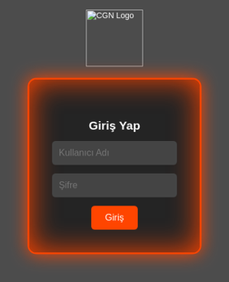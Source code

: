 <!DOCTYPE html>
<html lang="tr">
<head>
<meta charset="UTF-8">
<title>TürkGamerTR</title>
<style>
*{margin:0;padding:0;box-sizing:border-box;}
body,html{height:100%;font-family:Arial,sans-serif;background:url('https://seeklogo.com/images/C/cgn-logo-343599F0BA-seeklogo.com.png') center/cover no-repeat fixed;color:white;overflow-x:hidden;}
#login-screen{position:fixed;top:0;left:0;width:100%;height:100%;display:flex;flex-direction:column;justify-content:center;align-items:center;background:rgba(0,0,0,0.7);z-index:100;}
#login-box{background:rgba(34,34,34,0.95);padding:40px;border-radius:15px;text-align:center;border:3px solid #ff4500;box-shadow:0 0 30px #ff4500,0 0 50px #ff4500 inset;}
#login-box input{display:block;margin:15px auto;padding:12px;border-radius:6px;border:none;width:220px;background:#444;color:white;font-size:16px;}
#login-box button{padding:12px 25px;border:none;background:#ff4500;color:white;border-radius:6px;cursor:pointer;font-size:16px;}
#login-box button:hover{background:#ff7f50;}
#site{display:none;opacity:0;transition:opacity 0.5s ease;}
header{background:rgba(34,34,34,0.95);padding:12px;text-align:center;}
header img{height:60px;}
nav{background:rgba(51,51,51,0.95);padding:10px;text-align:center;}
nav a{text-decoration:none;font-weight:bold;margin:0 10px;color:white;transition:0.3s;}
nav a:hover{color:#ff4500;}
main{display:flex;flex-wrap:wrap;margin:20px;gap:20px;}
section{flex:3;min-width:250px;background:rgba(26,26,26,0.85);padding:20px;border-radius:12px;box-shadow:0 0 20px #ff4500;position:relative;overflow:hidden;}
aside{flex:1;min-width:200px;background:rgba(26,26,26,0.85);padding:20px;border-radius:12px;box-shadow:0 0 20px #ff4500;height:fit-content;}
#game-slider{position:relative;width:100%;height:250px;margin-top:20px;overflow:hidden;border-radius:12px;}
#game-slider img{position:absolute;width:100%;height:100%;object-fit:cover;border-radius:12px;opacity:0;transform:scale(1);transition:opacity 1s ease, transform 1s ease;}
#game-slider img.active{opacity:1;transform:scale(1.05);}
#slider-caption{position:absolute;bottom:15px;left:50%;transform:translateX(-50%);background:rgba(0,0,0,0.6);padding:10px 20px;border-radius:8px;font-size:16px;text-align:center;max-width:90%;}
#slider-dots{position:absolute;bottom:10px;left:50%;transform:translateX(-50%);display:flex;gap:10px;}
#slider-dots span{width:12px;height:12px;background:rgba(255,255,255,0.5);border-radius:50%;cursor:pointer;transition:all 0.3s ease;}
#slider-dots span.active{background:#ff4500;transform:scale(1.2);}
@media(max-width:768px){main{flex-direction:column;}aside{margin-left:0;margin-top:20px;}#game-slider{height:200px;}#slider-caption{font-size:14px;}}
</style>
</head>
<body>

<!-- Giriş Ekranı -->
<div id="login-screen">
  <img src="https://seeklogo.com/images/C/cgn-logo-343599F0BA-seeklogo.com.png" alt="CGN Logo" style="height:100px;margin-bottom:20px;">
  <div id="login-box">
    <h2>Giriş Yap</h2>
    <input type="text" id="username" placeholder="Kullanıcı Adı">
    <input type="password" id="password" placeholder="Şifre">
    <button id="loginBtn">Giriş</button>
  </div>
</div>

<!-- Site İçeriği -->
<div id="site">
  <header>
    <img src="https://seeklogo.com/images/C/cgn-logo-343599F0BA-seeklogo.com.png" alt="CGN Logo">
  </header>
  <nav>
    <a href="#">Oyun Bölümleri</a>
    <a href="#">İpuçları</a>
    <a href="#">Forum</a>
    <a href="#">Hakkında</a>
    <a href="https://www.youtube.com/@T%C3%BCrkGamerTR-n7s">YouTube Kanalı</a>
  </nav>
  <main>
    <section>
      <h2>Oyun Bölümleri</h2>
      <p>Minecraft, küplerden oluşan sınırsız bir dünyada inşa etme, keşfetme ve hayatta kalma üzerine kurulu popüler bir oyun alanıdır...</p>
      <div id="game-slider">
        <img src="https://cdn.pixabay.com/photo/2016/03/26/22/21/minecraft-1284354_960_720.png" class="active" alt="Minecraft Yaratıcı">
        <img src="https://cdn.pixabay.com/photo/2015/11/16/16/28/minecraft-1044220_960_720.png" alt="Minecraft Keşif">
        <img src="https://cdn.pixabay.com/photo/2016/03/26/22/22/minecraft-1284355_960_720.png" alt="Minecraft Survival">
        <div id="slider-caption">Yaratıcı Mod: Hayalindeki yapıları inşa et!</div>
        <div id="slider-dots"></div>
      </div>
    </section>
    <aside>
      <h2>Hakkında</h2>
      <p>Çağan OK profesyonel bir oyuncudur.</p>
    </aside>
  </main>
</div>

<script>
// Kullanıcılar için giriş kontrolü
const users = [
  {username: "admin", password: "1234"},
  {username: "cagan", password: "2025"},
  {username: "misafir", password: "0000"}
];

document.getElementById("loginBtn").addEventListener("click", function(){
  const u=document.getElementById("username").value;
  const p=document.getElementById("password").value;
  const found = users.find(user => user.username===u && user.password===p);
  if(found){
    document.getElementById("login-screen").style.display="none";
    const site=document.getElementById("site");
    site.style.display="block";
    setTimeout(()=>site.style.opacity=1,50);
  }else{
    alert("Kullanıcı adı veya şifre hatalı!");
  }
});

// Slider
const slides=document.querySelectorAll("#game-slider img");
const captions=[
  "Yaratıcı Mod: Hayalindeki yapıları inşa et!",
  "Keşif Modu: Dünyayı keşfet ve maceraya atıl!",
  "Hayatta Kalma Modu: Düşmanlardan korun ve kaynak topla!"
];
const captionDiv=document.getElementById("slider-caption");
const dotsContainer=document.getElementById("slider-dots");
let currentIndex=0;

// Noktalar
slides.forEach((s,i)=>{
  const dot=document.createElement("span");
  if(i===0) dot.classList.add("active");
  dot.addEventListener("click",()=>{goToSlide(i);});
  dotsContainer.appendChild(dot);
});

function goToSlide(index){
  slides.forEach(s=>s.classList.remove("active"));
  slides[index].classList.add("active");
  currentIndex=index;
  captionDiv.textContent=captions[index];
  document.querySelectorAll("#slider-dots span").forEach(s=>s.classList.remove("active"));
  document.querySelectorAll("#slider-dots span")[index].classList.add("active");
}

setInterval(()=>{
  let next=(currentIndex+1)%slides.length;
  goToSlide(next);
},4000);
</script>

</body>
</html>
